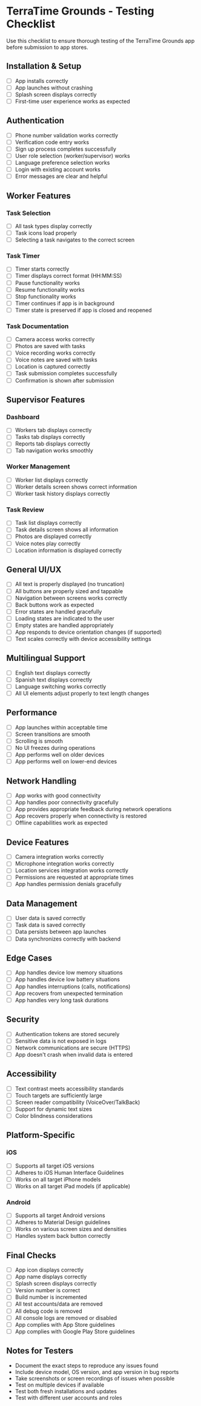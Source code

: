 # TerraTime Grounds - Testing Checklist

Use this checklist to ensure thorough testing of the TerraTime Grounds app before submission to app stores.

## Installation & Setup

- [ ] App installs correctly
- [ ] App launches without crashing
- [ ] Splash screen displays correctly
- [ ] First-time user experience works as expected

## Authentication

- [ ] Phone number validation works correctly
- [ ] Verification code entry works
- [ ] Sign up process completes successfully
- [ ] User role selection (worker/supervisor) works
- [ ] Language preference selection works
- [ ] Login with existing account works
- [ ] Error messages are clear and helpful

## Worker Features

### Task Selection
- [ ] All task types display correctly
- [ ] Task icons load properly
- [ ] Selecting a task navigates to the correct screen

### Task Timer
- [ ] Timer starts correctly
- [ ] Timer displays correct format (HH:MM:SS)
- [ ] Pause functionality works
- [ ] Resume functionality works
- [ ] Stop functionality works
- [ ] Timer continues if app is in background
- [ ] Timer state is preserved if app is closed and reopened

### Task Documentation
- [ ] Camera access works correctly
- [ ] Photos are saved with tasks
- [ ] Voice recording works correctly
- [ ] Voice notes are saved with tasks
- [ ] Location is captured correctly
- [ ] Task submission completes successfully
- [ ] Confirmation is shown after submission

## Supervisor Features

### Dashboard
- [ ] Workers tab displays correctly
- [ ] Tasks tab displays correctly
- [ ] Reports tab displays correctly
- [ ] Tab navigation works smoothly

### Worker Management
- [ ] Worker list displays correctly
- [ ] Worker details screen shows correct information
- [ ] Worker task history displays correctly

### Task Review
- [ ] Task list displays correctly
- [ ] Task details screen shows all information
- [ ] Photos are displayed correctly
- [ ] Voice notes play correctly
- [ ] Location information is displayed correctly

## General UI/UX

- [ ] All text is properly displayed (no truncation)
- [ ] All buttons are properly sized and tappable
- [ ] Navigation between screens works correctly
- [ ] Back buttons work as expected
- [ ] Error states are handled gracefully
- [ ] Loading states are indicated to the user
- [ ] Empty states are handled appropriately
- [ ] App responds to device orientation changes (if supported)
- [ ] Text scales correctly with device accessibility settings

## Multilingual Support

- [ ] English text displays correctly
- [ ] Spanish text displays correctly
- [ ] Language switching works correctly
- [ ] All UI elements adjust properly to text length changes

## Performance

- [ ] App launches within acceptable time
- [ ] Screen transitions are smooth
- [ ] Scrolling is smooth
- [ ] No UI freezes during operations
- [ ] App performs well on older devices
- [ ] App performs well on lower-end devices

## Network Handling

- [ ] App works with good connectivity
- [ ] App handles poor connectivity gracefully
- [ ] App provides appropriate feedback during network operations
- [ ] App recovers properly when connectivity is restored
- [ ] Offline capabilities work as expected

## Device Features

- [ ] Camera integration works correctly
- [ ] Microphone integration works correctly
- [ ] Location services integration works correctly
- [ ] Permissions are requested at appropriate times
- [ ] App handles permission denials gracefully

## Data Management

- [ ] User data is saved correctly
- [ ] Task data is saved correctly
- [ ] Data persists between app launches
- [ ] Data synchronizes correctly with backend

## Edge Cases

- [ ] App handles device low memory situations
- [ ] App handles device low battery situations
- [ ] App handles interruptions (calls, notifications)
- [ ] App recovers from unexpected termination
- [ ] App handles very long task durations

## Security

- [ ] Authentication tokens are stored securely
- [ ] Sensitive data is not exposed in logs
- [ ] Network communications are secure (HTTPS)
- [ ] App doesn't crash when invalid data is entered

## Accessibility

- [ ] Text contrast meets accessibility standards
- [ ] Touch targets are sufficiently large
- [ ] Screen reader compatibility (VoiceOver/TalkBack)
- [ ] Support for dynamic text sizes
- [ ] Color blindness considerations

## Platform-Specific

### iOS
- [ ] Supports all target iOS versions
- [ ] Adheres to iOS Human Interface Guidelines
- [ ] Works on all target iPhone models
- [ ] Works on all target iPad models (if applicable)

### Android
- [ ] Supports all target Android versions
- [ ] Adheres to Material Design guidelines
- [ ] Works on various screen sizes and densities
- [ ] Handles system back button correctly

## Final Checks

- [ ] App icon displays correctly
- [ ] App name displays correctly
- [ ] Splash screen displays correctly
- [ ] Version number is correct
- [ ] Build number is incremented
- [ ] All test accounts/data are removed
- [ ] All debug code is removed
- [ ] All console logs are removed or disabled
- [ ] App complies with App Store guidelines
- [ ] App complies with Google Play Store guidelines

## Notes for Testers

- Document the exact steps to reproduce any issues found
- Include device model, OS version, and app version in bug reports
- Take screenshots or screen recordings of issues when possible
- Test on multiple devices if available
- Test both fresh installations and updates
- Test with different user accounts and roles